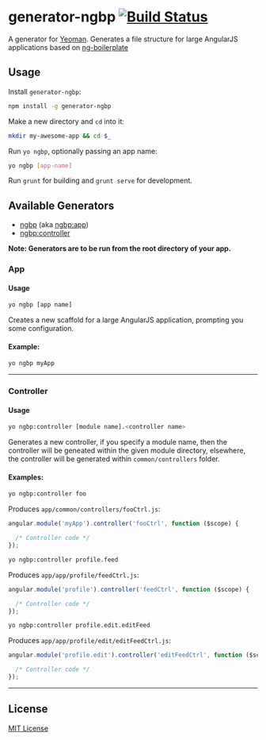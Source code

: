 # generator-ngbp [![Build Status](https://secure.travis-ci.org/kevin-wolf/generator-ngbp.png?branch=master)](https://travis-ci.org/kevin-wolf/generator-ngbp)

A generator for [Yeoman](http://yeoman.io).
Generates a file structure for large AngularJS applications based on [ng-boilerplate](https://github.com/ngbp/ng-boilerplate)


## Usage

Install `generator-ngbp`:
```bash
npm install -g generator-ngbp
```

Make a new directory and `cd` into it:
```bash
mkdir my-awesome-app && cd $_
```

Run `yo ngbp`, optionally passing an app name:
```bash
yo ngbp [app-name]
```

Run `grunt` for building and `grunt serve` for development.


## Available Generators

* [ngbp](#app) (aka [ngbp:app](#app))
* [ngbp:controller](#controller)

**Note: Generators are to be run from the root directory of your app.**


### App

#### Usage
```bash
yo ngbp [app name]
```

Creates a new scaffold for a large AngularJS application, prompting you some configuration.

#### Example:
```bash
yo ngbp myApp
```
---


### Controller

#### Usage
```bash
yo ngbp:controller [module name].<controller name>
```

Generates a new controller, if you specify a module name, then the controller will be geneated within the given module directory, elsewhere, the controller will be generated within `common/controllers` folder.

#### Examples:
```bash
yo ngbp:controller foo
```

Produces `app/common/controllers/fooCtrl.js`:
```js
angular.module('myApp').controller('fooCtrl', function ($scope) {

  /* Controller code */
});
```

```bash
yo ngbp:controller profile.feed
```

Produces `app/app/profile/feedCtrl.js`:
```js
angular.module('profile').controller('feedCtrl', function ($scope) {

  /* Controller code */
});
```

```bash
yo ngbp:controller profile.edit.editFeed
```

Produces `app/app/profile/edit/editFeedCtrl.js`:
```js
angular.module('profile.edit').controller('editFeedCtrl', function ($scope) {

  /* Controller code */
});
```
---


## License

[MIT License](http://en.wikipedia.org/wiki/MIT_License)
